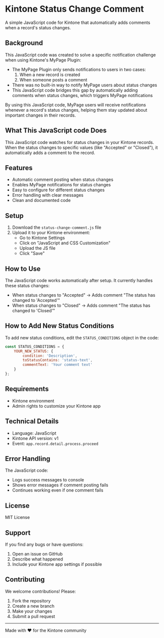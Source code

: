 # Kintone Status Change Comment

A simple JavaScript code for Kintone that automatically adds comments when a record's status changes.

## Background

This JavaScript code was created to solve a specific notification challenge when using Kintone's MyPage Plugin:

- The MyPage Plugin only sends notifications to users in two cases:
  1. When a new record is created
  2. When someone posts a comment
- There was no built-in way to notify MyPage users about status changes
- This JavaScript code bridges this gap by automatically adding comments when status changes, which triggers MyPage notifications

By using this JavaScript code, MyPage users will receive notifications whenever a record's status changes, helping them stay updated about important changes in their records.

## What This JavaScript code Does

This JavaScript code watches for status changes in your Kintone records. When the status changes to specific values (like "Accepted" or "Closed"), it automatically adds a comment to the record.

## Features

- Automatic comment posting when status changes
- Enables MyPage notifications for status changes
- Easy to configure for different status changes
- Error handling with clear messages
- Clean and documented code

## Setup

1. Download the `status-change-comment.js` file
2. Upload it to your Kintone environment:
   - Go to Kintone Settings
   - Click on "JavaScript and CSS Customization"
   - Upload the JS file
   - Click "Save"

## How to Use

The JavaScript code works automatically after setup. It currently handles these status changes:

- When status changes to "Accepted" → Adds comment "The status has changed to 'Accepted'"
- When status changes to "Closed" → Adds comment "The status has changed to 'Closed'"

## How to Add New Status Conditions

To add new status conditions, edit the `STATUS_CONDITIONS` object in the code:

```javascript
const STATUS_CONDITIONS = {
    YOUR_NEW_STATUS: {
        condition: 'Description',
        toStatusContains: 'status-text',
        commentText: 'Your comment text'
    }
};
```

## Requirements

- Kintone environment
- Admin rights to customize your Kintone app

## Technical Details

- Language: JavaScript
- Kintone API version: v1
- Event: `app.record.detail.process.proceed`

## Error Handling

The JavaScript code:
- Logs success messages to console
- Shows error messages if comment posting fails
- Continues working even if one comment fails

## License

MIT License

## Support

If you find any bugs or have questions:
1. Open an issue on GitHub
2. Describe what happened
3. Include your Kintone app settings if possible

## Contributing

We welcome contributions! Please:
1. Fork the repository
2. Create a new branch
3. Make your changes
4. Submit a pull request

---
Made with ❤️ for the Kintone community 
